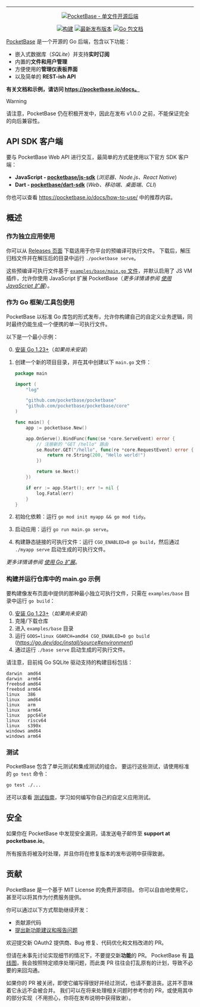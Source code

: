 ---
<p align="center">
    <a href="https://pocketbase.io" target="_blank" rel="noopener">
        <img src="https://i.imgur.com/5qimnm5.png" alt="PocketBase - 单文件开源后端" />
    </a>
</p>

<p align="center">
    <a href="https://github.com/pocketbase/pocketbase/actions/workflows/release.yaml" target="_blank" rel="noopener"><img src="https://github.com/pocketbase/pocketbase/actions/workflows/release.yaml/badge.svg" alt="构建" /></a>
    <a href="https://github.com/pocketbase/pocketbase/releases" target="_blank" rel="noopener"><img src="https://img.shields.io/github/release/pocketbase/pocketbase.svg" alt="最新发布版本" /></a>
    <a href="https://pkg.go.dev/github.com/pocketbase/pocketbase" target="_blank" rel="noopener"><img src="https://godoc.org/github.com/pocketbase/pocketbase?status.svg" alt="Go 包文档" /></a>
</p>

[PocketBase](https://pocketbase.io) 是一个开源的 Go 后端，包含以下功能：

- 嵌入式数据库（_SQLite_）并支持**实时订阅**
- 内置的**文件和用户管理**
- 方便使用的**管理仪表板界面**
- 以及简单的 **REST-ish API**

**有关文档和示例，请访问 https://pocketbase.io/docs。**

> [!WARNING]
> 请注意，PocketBase 仍在积极开发中，因此在发布 v1.0.0 之前，不能保证完全的向后兼容性。

## API SDK 客户端

要与 PocketBase Web API 进行交互，最简单的方式是使用以下官方 SDK 客户端：

- **JavaScript - [pocketbase/js-sdk](https://github.com/pocketbase/js-sdk)** (_浏览器、Node.js、React Native_)
- **Dart - [pocketbase/dart-sdk](https://github.com/pocketbase/dart-sdk)** (_Web、移动端、桌面端、CLI_)

你也可以查看 https://pocketbase.io/docs/how-to-use/ 中的推荐内容。

## 概述

### 作为独立应用使用

你可以从 [Releases 页面](https://github.com/pocketbase/pocketbase/releases) 下载适用于你平台的预编译可执行文件。
下载后，解压归档文件并在解压后的目录中运行 `./pocketbase serve`。

这些预编译可执行文件基于 [`examples/base/main.go` 文件](https://github.com/pocketbase/pocketbase/blob/master/examples/base/main.go)，并默认启用了 JS VM 插件，允许你使用 JavaScript 扩展 PocketBase（_更多详情请参阅 [使用 JavaScript 扩展](https://pocketbase.io/docs/js-overview/)_）。

### 作为 Go 框架/工具包使用

PocketBase 以标准 Go 库包的形式发布，允许你构建自己的自定义业务逻辑，同时最终仍能生成一个便携的单一可执行文件。

以下是一个最小示例：

0. [安装 Go 1.23+](https://go.dev/doc/install)（_如果尚未安装_）

1. 创建一个新的项目目录，并在其中创建以下 `main.go` 文件：
    ```go
    package main

    import (
        "log"

        "github.com/pocketbase/pocketbase"
        "github.com/pocketbase/pocketbase/core"
    )

    func main() {
        app := pocketbase.New()

        app.OnServe().BindFunc(func(se *core.ServeEvent) error {
            // 注册新的 "GET /hello" 路由
            se.Router.GET("/hello", func(re *core.RequestEvent) error {
                return re.String(200, "Hello world!")
            })

            return se.Next()
        })

        if err := app.Start(); err != nil {
            log.Fatal(err)
        }
    }
    ```

2. 初始化依赖：运行 `go mod init myapp && go mod tidy`。

3. 启动应用：运行 `go run main.go serve`。

4. 构建静态链接的可执行文件：运行 `CGO_ENABLED=0 go build`，然后通过 `./myapp serve` 启动生成的可执行文件。

_更多详情请参阅 [使用 Go 扩展](https://pocketbase.io/docs/go-overview/)_。

### 构建并运行仓库中的 main.go 示例

要构建像发布页面中提供的那种最小独立可执行文件，只需在 `examples/base` 目录中运行 `go build`：

0. [安装 Go 1.23+](https://go.dev/doc/install)（_如果尚未安装_）
1. 克隆/下载仓库
2. 进入 `examples/base` 目录
3. 运行 `GOOS=linux GOARCH=amd64 CGO_ENABLED=0 go build`
   (_https://go.dev/doc/install/source#environment_)
4. 通过运行 `./base serve` 启动生成的可执行文件。

请注意，目前纯 Go SQLite 驱动支持的构建目标包括：

```
darwin  amd64
darwin  arm64
freebsd amd64
freebsd arm64
linux   386
linux   amd64
linux   arm
linux   arm64
linux   ppc64le
linux   riscv64
linux   s390x
windows amd64
windows arm64
```

### 测试

PocketBase 包含了单元测试和集成测试的组合。
要运行这些测试，请使用标准的 `go test` 命令：

```sh
go test ./...
```

还可以查看 [测试指南](http://pocketbase.io/docs/testing)，学习如何编写你自己的自定义应用测试。

## 安全

如果你在 PocketBase 中发现安全漏洞，请发送电子邮件至 **support at pocketbase.io**。

所有报告将被及时处理，并且你将在修复版本的发布说明中获得致谢。

## 贡献

PocketBase 是一个基于 MIT License 的免费开源项目。
你可以自由地使用它，甚至可以将其作为付费服务提供。

你可以通过以下方式帮助继续开发：

- 贡献源代码
- [提出新功能建议和报告问题](https://github.com/pocketbase/pocketbase/issues)

欢迎提交新 OAuth2 提供商、Bug 修复、代码优化和文档改进的 PR。

但请在未事先讨论实现细节的情况下，不要提交新**功能**的 PR。
PocketBase 有 [路线图](https://github.com/orgs/pocketbase/projects/2)，我会按照特定顺序处理问题，而此类 PR 往往会打乱原有的计划，导致不必要的来回沟通。

如果你的 PR 被关闭，即使它编写得很好并经过测试，也请不要沮丧。这并不意味着它永远不会被合并。
我们可以在将来处理相关问题时参考你的 PR，或使用其中的部分实现（不用担心，你将在发布说明中获得致谢）。